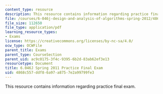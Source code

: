 ```yaml
---
content_type: resource
description: This resource contains information regarding practice final exam.
file: /courses/6-046j-design-and-analysis-of-algorithms-spring-2012/4868c557ddf86a97a8757e2a99799fe3_MIT6_046JS12_final_prac2011.pdf
file_size: 112650
file_type: application/pdf
learning_resource_types:
- Exams
license: https://creativecommons.org/licenses/by-nc-sa/4.0/
ocw_type: OCWFile
parent_title: Exams
parent_type: CourseSection
parent_uid: ac9c0175-3f4c-9395-6b2d-83ab62ef3e13
resourcetype: Document
title: 6.046J Spring 2011 Practice Final Exam
uid: 4868c557-ddf8-6a97-a875-7e2a99799fe3
---
```

This resource contains information regarding practice final exam.